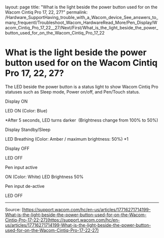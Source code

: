 layout: page
title: "What is the light beside the power button used for on the Wacom Cintiq Pro 17, 22, 27?"
permalink: /Hardware_SupportHaving_trouble_with_a_Wacom_device_See_answers_to_many_frequentl/Troubleshoot_Wacom_HardwareRead_More/Pen_Display/Wacom_Cintiq_Pro_17_22__27/Next/First/What_is_the_light_beside_the_power_button_used_for_on_the_Wacom_Cintiq_Pro_17_22

# What is the light beside the power button used for on the Wacom Cintiq Pro 17, 22, 27?

The LED beside the power button is a status light to show Wacom Cintiq Pro statuses such as Sleep mode, Power on/off, and Pen/Touch status.  







Display ON




LED ON (Color: Blue)


*After 5 seconds, LED turns darker
 (Brightness change from 100% to 50%)






Display Standby/Sleep




LED Breathing (Color: Amber / maximum brightness: 50%) *1






Display OFF




LED OFF






Pen input active




ON (Color: White) LED Brightness 50%






Pen input de-active




LED OFF

---
Source: [https://support.wacom.com/hc/en-us/articles/17716271714199-What-is-the-light-beside-the-power-button-used-for-on-the-Wacom-Cintiq-Pro-17-22-27](https://support.wacom.com/hc/en-us/articles/17716271714199-What-is-the-light-beside-the-power-button-used-for-on-the-Wacom-Cintiq-Pro-17-22-27)
